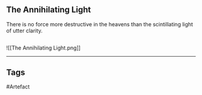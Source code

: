 ## The Annihilating Light
There is no force more destructive in the heavens
than the scintillating light of utter clarity.
## 
![[The Annihilating Light.png]]

---
## Tags
#Artefact